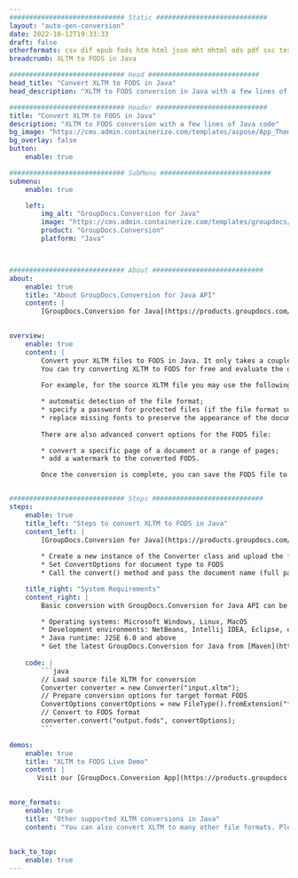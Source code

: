 ```yaml
---
############################# Static ############################
layout: "auto-gen-conversion"
date: 2022-10-12T19:33:33
draft: false
otherformats: csv dif epub fods htm html json mht mhtml ods pdf sxc tex tsv xlam xls xlsb xlsm xlsx xlt xltm xltx xml xps
breadcrumb: XLTM to FODS in Java

############################# Head ############################
head_title: "Convert XLTM to FODS in Java"
head_description: "XLTM to FODS conversion in Java with a few lines of code. Convert over 160 file formats using the GroupDocs document conversion API for Java"

############################# Header ############################
title: "Convert XLTM to FODS in Java"
description: "XLTM to FODS conversion with a few lines of Java code"
bg_image: "https://cms.admin.containerize.com/templates/aspose/App_Themes/V3/images/bg/header1.png"
bg_overlay: false
button:
    enable: true

############################# SubMenu ############################
submenu:
    enable: true

    left:
        img_alt: "GroupDocs.Conversion for Java"
        image: "https://cms.admin.containerize.com/templates/groupdocs/images/product-logos/90x90-noborder/groupdocs-conversion-java.png"
        product: "GroupDocs.Conversion"
        platform: "Java"



############################# About ############################
about:
    enable: true
    title: "About GroupDocs.Conversion for Java API"
    content: |
        [GroupDocs.Conversion for Java](https://products.groupdocs.com/conversion/java/) is an advanced file format conversion API for converting between popular image and document formats such as Microsoft Office, OpenDocument, PDF, HTML, email, CAD. and much more with just a few lines of code. The native API automatically detects the formats of the original documents and offers many options for customizing the converted documents. Along with the function of extracting information from a document, it also supports caching of the conversion results to the local disk by default. However, any type of cache storage can be supported by implementing the appropriate interfaces - Amazon S3, Dropbox, Google Drive, Windows Azure, Reddis, or any others.
    

overview:
    enable: true
    content: |
        Convert your XLTM files to FODS in Java. It only takes a couple of lines of Java code on any platform of your choice, such as Windows, Linux, macOS.
        You can try converting XLTM to FODS for free and evaluate the quality of the conversion results. Along with simple file conversion scripts, you can try more sophisticated options for loading the XLTM source file and storing the FODS output. 
        
        For example, for the source XLTM file you may use the following load options:

        * automatic detection of the file format;
        * specify a password for protected files (if the file format supports it);
        * replace missing fonts to preserve the appearance of the document.
        
        There are also advanced convert options for the FODS file:

        * convert a specific page of a document or a range of pages;
        * add a watermark to the converted FODS.

        Once the conversion is complete, you can save the FODS file to your local file path or to any third party storage such as FTP, Amazon S3, Google Drive, Dropbox etc. Please note - to convert XLTM to FODS, you do not need to install any additional software, such as MS Office, Open Office, Adobe Acrobat Reader etc.


############################# Steps ############################
steps:
    enable: true
    title_left: "Steps to convert XLTM to FODS in Java"
    content_left: |
        [GroupDocs.Conversion for Java](https://products.groupdocs.com/conversion/java/) allows developers to easily convert XLTM file to FODS with a few lines of code.
        
        * Create a new instance of the Converter class and upload the file XLTM with the full path
        * Set ConvertOptions for document type to FODS
        * Call the convert() method and pass the document name (full path) and format (FODS) as a parameter

    title_right: "System Requirements"
    content_right: |
        Basic conversion with GroupDocs.Conversion for Java API can be done with just a few lines of code. Our APIs are supported on all major platforms and operating systems. Before executing the code below, make sure you have the following prerequisites installed on your system.

        * Operating systems: Microsoft Windows, Linux, MacOS
        * Development environments: NetBeans, Intellij IDEA, Eclipse, etc.
        * Java runtime: J2SE 6.0 and above
        * Get the latest GroupDocs.Conversion for Java from [Maven](https://repository.groupdocs.com/webapp/#/artifacts/browse/tree/General/repo/com/groupdocs/groupdocs-conversion)
         
    code: |
        ```java    
        // Load source file XLTM for conversion
        Converter converter = new Converter("input.xltm");
        // Prepare conversion options for target format FODS
        ConvertOptions convertOptions = new FileType().fromExtension("fods").getConvertOptions();
        // Convert to FODS format
        converter.convert("output.fods", convertOptions);
        ```

demos:
    enable: true
    title: "XLTM to FODS Live Demo"
    content: |
       Visit our [GroupDocs.Conversion App](https://products.groupdocs.app/conversion/family) website and try XLTM to FODS conversion now. The free demo has the following benefits
          

more_formats:
    enable: true
    title: "Other supported XLTM conversions in Java"
    content: "You can also convert XLTM to many other file formats. Please see the list below."
       
       
back_to_top:
    enable: true
---
```

